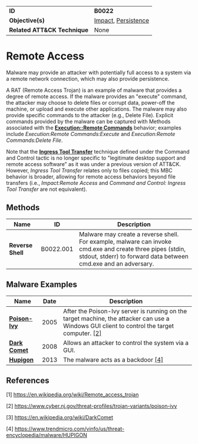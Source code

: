 |||
|---|---|
|**ID**|**B0022**|
|**Objective(s)**|[Impact](../impact), [Persistence](../persistence)|
|**Related ATT&CK Technique**|None|


Remote Access
=============
Malware may provide an attacker with potentially full access to a system via a remote network connection, which may also provide persistence.

A RAT (Remote Access Trojan) is an example of malware that provides a degree of remote access. If the malware provides an "execute" command, the attacker may choose to delete files or corrupt data, power-off the machine, or upload and execute other applications. The malware may also provide specific commands to the attacker (e.g., Delete File). Explicit commands provided by the malware can be captured with Methods associated with the [**Execution::Remote Commands**](../execution/remote-commands.md) behavior; examples include *Execution:Remote Commands:Execute* and *Execution:Remote Commands:Delete File*.

Note that the [**Ingress Tool Transfer**](https://attack.mitre.org/techniques/T1105/) technique defined under the Command and Control tactic is no longer specific to "legitimate desktop support and remote access software” as it was under a previous version of ATT&CK. However, *Ingress Tool Transfer* relates only to files copied; this MBC behavior is broader, allowing for remote access behaviors beyond file transfers (i.e., *Impact:Remote Access* and *Command and Control: Ingress Tool Transfer* are not equivalent).

Methods
-------
|Name|ID|Description|
|---|---|---|
|**Reverse Shell**|B0022.001|Malware may create a reverse shell. For example, malware can invoke cmd.exe and create three pipes (stdin, stdout, stderr) to forward data between cmd.exe and an adversary.|

Malware Examples
----------------
|Name|Date|Description|
|---|---|---|
|[**Poison-Ivy**](../xample-malware/poison-ivy.md)|2005|After the Poison-Ivy server is running on the target machine, the attacker can use a Windows GUI client to control the target computer. [[2]](#2)|
|[**Dark Comet**](../xample-malware/dark-comet.md)|2008|Allows an attacker to control the system via a GUI.|
|[**Hupigon**](../xample-malware/hupigon.md)|2013|The malware acts as a backdoor [[4]](#4)|

References
----------
<a name="1">[1]</a> https://en.wikipedia.org/wiki/Remote_access_trojan

<a name="2">[2]</a> https://www.cyber.nj.gov/threat-profiles/trojan-variants/poison-ivy

<a name="3">[3]</a> https://en.wikipedia.org/wiki/DarkComet

<a name="4">[4]</a> https://www.trendmicro.com/vinfo/us/threat-encyclopedia/malware/HUPIGON
